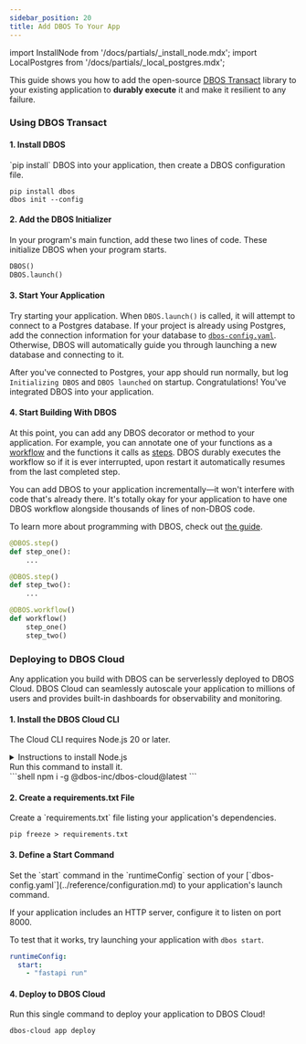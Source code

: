 ```yaml
---
sidebar_position: 20
title: Add DBOS To Your App
---
```

import InstallNode from '/docs/partials/_install_node.mdx';
import LocalPostgres from '/docs/partials/_local_postgres.mdx';


This guide shows you how to add the open-source [DBOS Transact](https://github.com/dbos-inc/dbos-transact-py) library to your existing application to **durably execute** it and make it resilient to any failure.

### Using DBOS Transact

#### 1. Install DBOS
<section className="row list">
<article className="col col--6">
`pip install` DBOS into your application, then create a DBOS configuration file.
</article>

<article className="col col--6">

```shell
pip install dbos
dbos init --config
```

</article>
</section>

#### 2. Add the DBOS Initializer
<section className="row list">
<article className="col col--6">

In your program's main function, add these two lines of code.
These initialize DBOS when your program starts.

</article>

<article className="col col--6">

```python
DBOS()
DBOS.launch()
```

</article>
</section>

#### 3. Start Your Application
<section className="row list">
<article className="col col--6">

Try starting your application.
When `DBOS.launch()` is called, it will attempt to connect to a Postgres database.
If your project is already using Postgres, add the connection information for your database to [`dbos-config.yaml`](../reference/configuration.md).
Otherwise, DBOS will automatically guide you through launching a new database and connecting to it.

After you've connected to Postgres, your app should run normally, but log `Initializing DBOS` and `DBOS launched` on startup.
Congratulations!  You've integrated DBOS into your application.

</article>

<article className="col col--6">

</article>

</section>


#### 4. Start Building With DBOS
<section className="row list">
<article className="col col--6">

At this point, you can add any DBOS decorator or method to your application.
For example, you can annotate one of your functions as a [workflow](./workflow-tutorial.md) and the functions it calls as [steps](./step-tutorial.md).
DBOS durably executes the workflow so if it is ever interrupted, upon restart it automatically resumes from the last completed step.

You can add DBOS to your application incrementally&mdash;it won't interfere with code that's already there.
It's totally okay for your application to have one DBOS workflow alongside thousands of lines of non-DBOS code.

To learn more about programming with DBOS, check out [the guide](../programming-guide.md).

</article>

<article className="col col--6">

```python
@DBOS.step()
def step_one():
    ...

@DBOS.step()
def step_two():
    ...

@DBOS.workflow()
def workflow()
    step_one()
    step_two()
```
</article>

</section>

### Deploying to DBOS Cloud

Any application you build with DBOS can be serverlessly deployed to DBOS Cloud.
DBOS Cloud can seamlessly autoscale your application to millions of users and provides built-in dashboards for observability and monitoring.

#### 1. Install the DBOS Cloud CLI
<section className="row list">
<article className="col col--6">

The Cloud CLI requires Node.js 20 or later.
</article>

<article className="col col--6">

<details>
<summary>Instructions to install Node.js</summary>

<InstallNode />

</details>
</article>

<article className="col col--6">
Run this command to install it.
</article>

<article className="col col--6">
```shell
npm i -g @dbos-inc/dbos-cloud@latest
```
</article>
</section>

#### 2. Create a requirements.txt File
<section className="row list">
<article className="col col--6">
Create a `requirements.txt` file listing your application's dependencies.
</article>

<article className="col col--6">

```shell
pip freeze > requirements.txt
```

</article>
</section>

#### 3. Define a Start Command
<section className="row list">
<article className="col col--6">
Set the `start` command in the `runtimeConfig` section of your [`dbos-config.yaml`](../reference/configuration.md) to your application's launch command.

If your application includes an HTTP server, configure it to listen on port 8000.

To test that it works, try launching your application with `dbos start`.
</article>

<article className="col col--6">

```yaml
runtimeConfig:
  start:
    - "fastapi run"
```

</article>
</section>

#### 4. Deploy to DBOS Cloud
<section className="row list">
<article className="col col--6">
Run this single command to deploy your application to DBOS Cloud!
</article>

<article className="col col--6">

```shell
dbos-cloud app deploy
```

</article>
</section>